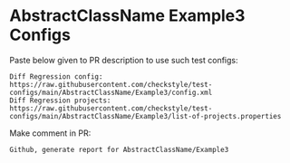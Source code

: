 # AbstractClassName Example3 Configs
Paste below given to PR description to use such test configs:
```
Diff Regression config: https://raw.githubusercontent.com/checkstyle/test-configs/main/AbstractClassName/Example3/config.xml
Diff Regression projects: https://raw.githubusercontent.com/checkstyle/test-configs/main/AbstractClassName/Example3/list-of-projects.properties
```
Make comment in PR:
```
Github, generate report for AbstractClassName/Example3
```

